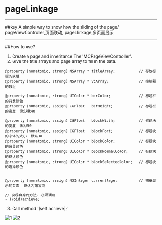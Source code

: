 # pageLinkage

***
##key
A simple way to show how the sliding of the page/
pageViewController,页面联动, pageLIinkage,多页面展示


***
##How to use?
1. Create a page and inheritance The 'MCPageViewController'.
2. Give the title arrays and page array to fill in the data.
```
@property (nonatomic, strong) NSArray * titleArray;           // 存放标题的数组
@property (nonatomic, strong) NSArray * vcArray;              // 控制器的数组

@property (nonatomic, strong) UIColor * barColor;             // 标题栏的背景颜色
@property (nonatomic, assign) CGFloat   barHeight;            // 标题栏的高度  默认我40

@property (nonatomic, assign) CGFloat   blockWidth;           // 标题块的宽度  默认50
@property (nonatomic, assign) CGFloat   blockFont;            // 标题块的字体的大小  默认18
@property (nonatomic, strong) UIColor * blockColor;           // 标题块的背景颜色
@property (nonatomic, strong) UIColor * blockNormalColor;     // 标题块的默认颜色
@property (nonatomic, strong) UIColor * blockSelectedColor;   // 标题块的选择颜色


@property (nonatomic, assign) NSInteger currentPage;          // 需要显示的页面  默认为第零页

// 实现自身的方法. 必须调用
- (void)achieve;
```
3. Call method '[self achieve];'


![1](https://github.com/mancongiOS/pageLinkage/blob/master/1.png)
![2](https://github.com/mancongiOS/pageLinkage/blob/master/2.png)
